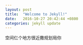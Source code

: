 ```yaml
---
layout: post
title:  "Welcome to Jekyll!"
date:   2016-10-27 20:42:44 +0800
categories: jekyll update
---
```

空间仨个地方很近撒规划局你
